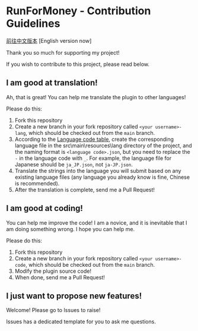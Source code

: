 # RunForMoney - Contribution Guidelines

[前往中文版本](https://github.com/SNWCreations/RunForMoney/blob/main/CONTRIBUTING.md) [English version now]

Thank you so much for supporting my project!

If you wish to contribute to this project, please read below.

## I am good at translation!

Ah, that is great! You can help me translate the plugin to other languages!

Please do this:

1. Fork this repository
2. Create a new branch in your fork repository called `<your username>-lang`, which should be checked out from the `main` branch.
3. According to the [Language code table](http://www.lingoes.net/en/translator/langcode.htm), create the corresponding language file in the src\main\resources\lang directory of the project, and the naming format is `<language code>.json`, but you need to replace the `-` in the language code with `_`. For example, the language file for Japanese should be `ja_JP.json`, not `ja-JP.json`.
4. Translate the strings into the language you will submit based on any existing language files (any language you already know is fine, Chinese is recommended).
5. After the translation is complete, send me a Pull Request!

## I am good at coding!

You can help me improve the code! I am a novice, and it is inevitable that I am doing something wrong. I hope you can help me.

Please do this:

1. Fork this repository
2. Create a new branch in your fork repository called `<your username>-code`, which should be checked out from the `main` branch.
3. Modify the plugin source code!
4. When done, send me a Pull Request!

## I just want to propose new features!

Welcome! Please go to Issues to raise!

Issues has a dedicated template for you to ask me questions.